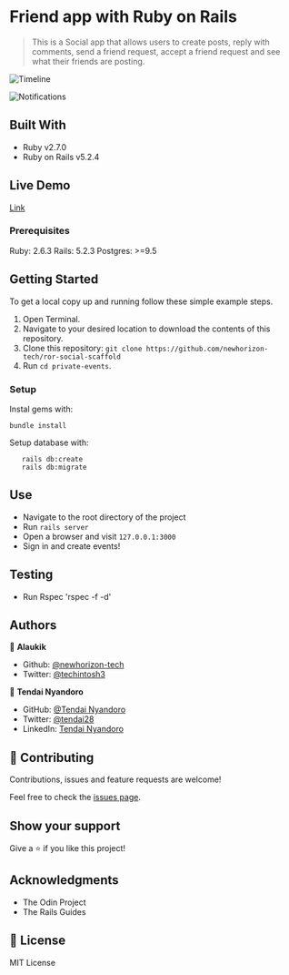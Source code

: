 # Friend app with Ruby on Rails

> This is a Social app that allows users to create posts, reply with comments, send a friend request, accept a friend request and see what their friends are posting.


![Timeline](./img/screenshot-1.png)

![Notifications](./img/screenshot-2.png)


## Built With

- Ruby v2.7.0
- Ruby on Rails v5.2.4

## Live Demo

[Link](https://frozen-everglades-42625.herokuapp.com/)

### Prerequisites

Ruby: 2.6.3
Rails: 5.2.3
Postgres: >=9.5

## Getting Started

To get a local copy up and running follow these simple example steps.
1. Open Terminal.
2. Navigate to your desired location to download the contents of this repository.
3. Clone this repository: ```git clone https://github.com/newhorizon-tech/ror-social-scaffold```
4. Run ```cd private-events```.

### Setup

Instal gems with:

```
bundle install
```

Setup database with:

```
   rails db:create
   rails db:migrate
```


## Use

- Navigate to the root directory of the project
- Run `rails server`
- Open a browser and visit `127.0.0.1:3000`
- Sign in and create events!

## Testing

- Run Rspec 'rspec -f -d'


## Authors

👤 **Alaukik**

- Github: [@newhorizon-tech](https://github.com/newhorizon-tech)
- Twitter: [@techintosh3](https://twitter.com/techintosh3)

👤 **Tendai Nyandoro**

- GitHub: [@Tendai Nyandoro](https://github.com/tnyandoro)
- Twitter: [@tendai28](https://twitter.com/tendai28)
- LinkedIn: [Tendai Nyandoro](https://www.linkedin.com/in/tendai-nyandoro/)

## 🤝 Contributing

Contributions, issues and feature requests are welcome!

Feel free to check the [issues page](https://github.com/newhorizon-tech/ror-social-scaffold/issues/).

## Show your support

Give a ⭐️ if you like this project!

## Acknowledgments

- The Odin Project
- The Rails Guides

## 📝 License

MIT License
